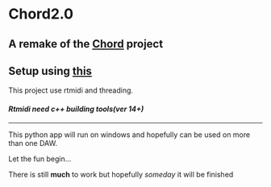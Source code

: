 # Chord2.0
## A remake of the [Chord](https://github.com/larzeitlin/Chord) project

Setup using [this](https://github.com/AhmadMoussa/Python-Midi-Ableton/blob/master/Readme.md)
---
This project use rtmidi and threading.

#### *Rtmidi need c++ building tools(ver 14+)*
---
This python app will run on windows and hopefully can be used on more than one DAW.

Let the fun begin...

There is still **much** to work but hopefully *someday* it will be finished
